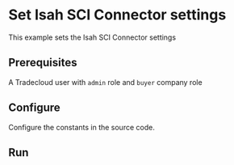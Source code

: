 # Set Isah SCI Connector settings

This example sets the Isah SCI Connector settings

## Prerequisites

A Tradecloud user with `admin` role and `buyer` company role

## Configure

Configure the constants in the source code.

## Run

``` shell

```
